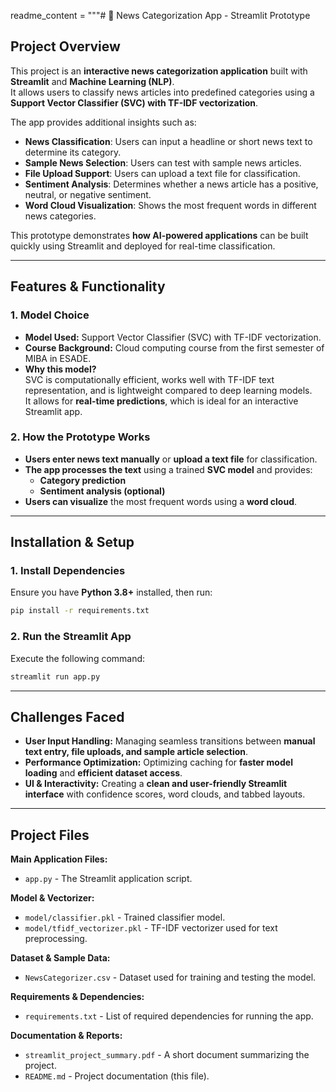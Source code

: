 readme_content = """# 📰 News Categorization App - Streamlit Prototype

## Project Overview
This project is an **interactive news categorization application** built with **Streamlit** and **Machine Learning (NLP)**.  
It allows users to classify news articles into predefined categories using a **Support Vector Classifier (SVC) with TF-IDF vectorization**.

The app provides additional insights such as:
- **News Classification**: Users can input a headline or short news text to determine its category.
- **Sample News Selection**: Users can test with sample news articles.
- **File Upload Support**: Users can upload a text file for classification.
- **Sentiment Analysis**: Determines whether a news article has a positive, neutral, or negative sentiment.
- **Word Cloud Visualization**: Shows the most frequent words in different news categories.

This prototype demonstrates **how AI-powered applications** can be built quickly using Streamlit and deployed for real-time classification.

---

## Features & Functionality
### **1. Model Choice**
- **Model Used:** Support Vector Classifier (SVC) with TF-IDF vectorization.
- **Course Background:** Cloud computing course from the first semester of MIBA in ESADE.
- **Why this model?**  
  SVC is computationally efficient, works well with TF-IDF text representation, and is lightweight compared to deep learning models.  
  It allows for **real-time predictions**, which is ideal for an interactive Streamlit app.

### **2. How the Prototype Works**
- **Users enter news text manually** or **upload a text file** for classification.
- **The app processes the text** using a trained **SVC model** and provides:
  - **Category prediction**
  - **Sentiment analysis (optional)**
- **Users can visualize** the most frequent words using a **word cloud**.

---

## Installation & Setup
### **1️. Install Dependencies**
Ensure you have **Python 3.8+** installed, then run:

```bash
pip install -r requirements.txt
```

### **2. Run the Streamlit App**
Execute the following command:

```bash
streamlit run app.py
```
---

## Challenges Faced
- **User Input Handling:** Managing seamless transitions between **manual text entry, file uploads, and  sample article selection**.
- **Performance Optimization:** Optimizing caching for **faster model loading** and **efficient dataset access**.
- **UI & Interactivity:** Creating a **clean and user-friendly Streamlit interface** with confidence scores, word clouds, and tabbed layouts.

---

## **Project Files**  
 **Main Application Files:**  
- `app.py` - The Streamlit application script.  

 **Model & Vectorizer:**  
- `model/classifier.pkl` - Trained classifier model.  
- `model/tfidf_vectorizer.pkl` - TF-IDF vectorizer used for text preprocessing.  

 **Dataset & Sample Data:**  
- `NewsCategorizer.csv` - Dataset used for training and testing the model.  

 **Requirements & Dependencies:**  
- `requirements.txt` - List of required dependencies for running the app.  

 **Documentation & Reports:**  
- `streamlit_project_summary.pdf` - A short document summarizing the project.  
- `README.md` - Project documentation (this file).  


